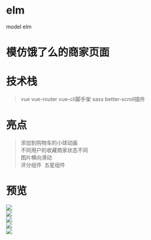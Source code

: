 # elm
model elm

# 模仿饿了么的商家页面

# 技术栈   
>vue vue-router vue-cli脚手架 sass  better-scroll插件    

# 亮点
> 添加到购物车的小球动画   
> 不同用户的收藏商家状态不同    
> 图片横向滑动   
> 评分组件  五星组件 

# 预览

![](https://github.com/dddw001/elm/blob/master/pic/1.PNG)   
![](https://github.com/dddw001/elm/blob/master/pic/2.PNG)    
![](https://github.com/dddw001/elm/blob/master/pic/3.PNG)    
![](https://github.com/dddw001/elm/blob/master/pic/4.PNG)    
![](https://github.com/dddw001/elm/blob/master/pic/5.PNG)
